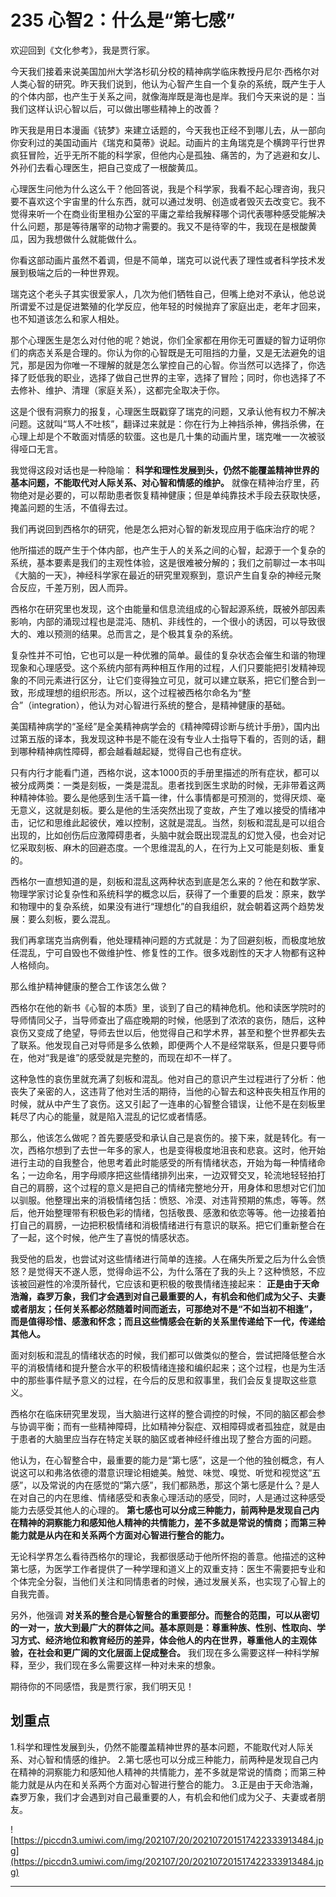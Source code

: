 # 235 心智2：什么是“第七感”

欢迎回到《文化参考》，我是贾行家。

今天我们接着来说美国加州大学洛杉矶分校的精神病学临床教授丹尼尔·西格尔对人类心智的研究。昨天我们说到，他认为心智产生自一个复杂的系统，既产生于人的个体内部，也产生于关系之间，就像海岸既是海也是岸。我们今天来说的是：当我们这样认识心智以后，可以做出哪些精神上的改善？

昨天我是用日本漫画《铳梦》来建立话题的，今天我也正经不到哪儿去，从一部向你安利过的美国动画片《瑞克和莫蒂》说起。动画片的主角瑞克是个横跨平行世界疯狂冒险，近乎无所不能的科学家，但他内心是孤独、痛苦的，为了逃避和女儿、外孙们去看心理医生，把自己变成了一根酸黄瓜。

心理医生问他为什么这么干？他回答说，我是个科学家，我看不起心理咨询，我只要不喜欢这个宇宙里的什么东西，就可以通过发明、创造或者毁灭去改变它。我不觉得来听一个在商业街里租办公室的平庸之辈给我解释哪个词代表哪种感受能解决什么问题，那是等待屠宰的动物才需要的。我又不是待宰的牛，我现在是根酸黄瓜，因为我想做什么就能做什么。

你看这部动画片虽然不着调，但是不简单，瑞克可以说代表了理性或者科学技术发展到极端之后的一种世界观。

瑞克这个老头子其实很爱家人，几次为他们牺牲自己，但嘴上绝对不承认，他总说所谓爱不过是促进繁殖的化学反应，他年轻的时候抛弃了家庭出走，老年才回来，也不知道该怎么和家人相处。

那个心理医生是怎么对付他的呢？她说，你们全家都在用你无可置疑的智力证明你们的病态关系是合理的。你认为你的心智既是无可阻挡的力量，又是无法避免的诅咒，那是因为你唯一不理解的就是怎么掌控自己的心智。你当然可以选择了，你选择了贬低我的职业，选择了做自己世界的主宰，选择了冒险；同时，你也选择了不去修补、维护、清理（家庭关系），这都完全取决于你。

这是个很有洞察力的报复，心理医生既戳穿了瑞克的问题，又承认他有权力不解决问题。这就叫“骂人不吐核”，翻译过来就是：你在行为上神挡杀神，佛挡杀佛，在心理上却是个不敢面对情感的软蛋。这也是几十集的动画片里，瑞克唯一一次被驳得哑口无言。

我觉得这段对话也是一种隐喻： **科学和理性发展到头，仍然不能覆盖精神世界的基本问题，不能取代对人际关系、对心智和情感的维护。** 就像在精神治疗里，药物绝对是必要的，可以帮助患者恢复精神健康；但是单纯靠技术手段去获取快感，掩盖问题的生活，不值得去过。

我们再说回到西格尔的研究，他是怎么把对心智的新发现应用于临床治疗的呢？

他所描述的既产生于个体内部，也产生于人的关系之间的心智，起源于一个复杂的系统，基本要素是我们的主观性体验，这是很难被分解的；我们之前聊过一本书叫《大脑的一天》，神经科学家在最近的研究里观察到，意识产生自复杂的神经元聚合反应，千差万别，因人而异。

西格尔在研究里也发现，这个由能量和信息流组成的心智起源系统，既被外部因素影响，内部的涌现过程也是混沌、随机、非线性的，一个很小的诱因，可以导致很大的、难以预测的结果。总而言之，是个极其复杂的系统。

复杂性并不可怕，它也可以是一种优雅的简单。最佳的复杂状态会催生和谐的物理现象和心理感受。这个系统内部有两种相互作用的过程，人们只要能把引发精神现象的不同元素进行区分，让它们变得独立可见，就可以建立联系，把它们整合到一致，形成理想的组织形态。所以，这个过程被西格尔命名为“整合”（integration），他认为对心智进行系统的整合，是精神健康的基础。

美国精神病学的“圣经”是全美精神病学会的《精神障碍诊断与统计手册》，国内出过第五版的译本，我发现这种书是不能在没有专业人士指导下看的，否则的话，翻到哪种精神病性障碍，都会越看越起疑，觉得自己也有症状。

只有内行才能看门道，西格尔说，这本1000页的手册里描述的所有症状，都可以被分成两类：一类是刻板，一类是混乱。患者找到医生求助的时候，无非带着这两种精神体验。要么是他感到生活千篇一律，什么事情都是可预测的，觉得厌烦、毫无意义，这就是刻板。要么是他的生活突然出现了变故，产生了难以接受的情绪冲击，记忆和思维此起彼伏，难以控制，这就是混乱。当然，刻板和混乱是可以组合出现的，比如创伤后应激障碍患者，头脑中就会既出现混乱的幻觉入侵，也会对记忆采取刻板、麻木的回避态度。一个思维混乱的人，在行为上又可能是刻板、重复的。

西格尔一直想知道的是，刻板和混乱这两种状态到底是怎么来的？他在和数学家、物理学家讨论复杂性和系统科学的概念以后，获得了一个重要的启发：原来，数学和物理中的复杂系统，如果没有进行“理想化”的自我组织，就会朝着这两个趋势发展：要么刻板，要么混乱。

我们再拿瑞克当病例看，他处理精神问题的方式就是：为了回避刻板，而极度地放任混乱，宁可自毁也不做维护性、修复性的工作。很多戏剧性的天才人物都有这种人格倾向。

那么维护精神健康的整合工作该怎么做？

西格尔在他的新书《心智的本质》里，谈到了自己的精神危机。他和读医学院时的导师情同父子，当导师查出了癌症晚期的时候，他感到了浓浓的哀伤，随后，这种哀伤又变成了绝望，导师去世以后，他觉得自己和学术界，甚至和整个世界都失去了联系。他发现自己对导师是多么依赖，即便两个人不是经常联系，但是只要导师在，他对“我是谁”的感受就是完整的，而现在却不一样了。

这种急性的哀伤里就充满了刻板和混乱。他对自己的意识产生过程进行了分析：他丧失了亲密的人，这违背了他对生活的期待，当他的心智去和这种丧失相互作用的时候，就从中产生了哀伤。这又引起了一连串的心智整合错误，让他不是在刻板里耗尽了内心的能量，就是陷入混乱的记忆或者情感。

那么，他该怎么做呢？首先要感受和承认自己是哀伤的。接下来，就是转化。有一次，西格尔想到了去世一年多的家人，也是变得极度地沮丧和悲哀。这时，他开始进行主动的自我整合，他思考着此时能感受的所有情绪状态，开始为每一种情绪命名；一边命名，用字母顺序把这些情绪排列出来，一边双臂交叉，轮流地轻轻拍打自己的肩膀，这个过程的意义是把自己的情绪完整地分开，用身体和思想对它们加以驯服。他整理出来的消极情绪包括：愤怒、冷漠、对违背预期的焦虑，等等。然后，他开始整理带有积极色彩的情绪，包括敬畏、感激和依恋等等。他一边接着拍打自己的肩膀，一边把积极情绪和消极情绪进行有意识的联系。把它们重新整合在了一起，这个时候，他产生了喜悦的情感状态。

我受他的启发，也尝试对这些情绪进行简单的连接。人在痛失所爱之后为什么会愤怒？是觉得天不遂人愿，觉得命运不公，为什么落在了我的头上？这种愤怒，不应该被回避性的冷漠所替代，它应该和更积极的敬畏情绪连接起来： **正是由于天命浩瀚，森罗万象，我们才会遇到对自己最重要的人，有机会和他们成为父子、夫妻或者朋友；任何关系都必然随着时间而逝去，可那绝对不是“不如当初不相逢”，而是值得珍惜、感激和怀念；而且这些情感会在新的关系里传递给下一代，传递给其他人。**

面对刻板和混乱的情绪状态的时候，我们都可以做类似的整合，尝试把降低整合水平的消极情绪和提升整合水平的积极情绪连接和编织起来；这个过程，也是为生活中的那些事件赋予意义的过程，在今后的反思和叙事里，我们会反复提取这些意义。

西格尔在临床研究里发现，当大脑进行这样的整合调控的时候，不同的脑区都会参与协调平衡；而有一些精神障碍，比如精神分裂症、双相障碍或者孤独症，就是由于患者的大脑里应当存在特定关联的脑区或者神经纤维出现了整合方面的问题。

他认为，在心智整合中，最重要的能力是“第七感”，这是一个他的独创概念，有人说这可以和弗洛依德的潜意识理论相媲美。触觉、味觉、嗅觉、听觉和视觉这“五感”，以及常说的内在感觉的“第六感”，我们都熟悉，那这个第七感是什么？是人在对自己的内在思维、情绪感受和表象心理活动的感受，同时，人是通过这种感受能力去感受其他人的心理的。 **第七感也可以分成三种能力，前两种是发现自己内在精神的洞察能力和感知他人精神的共情能力，差不多就是常说的情商；而第三种能力就是从内在和关系两个方面对心智进行整合的能力。**

无论科学界怎么看待西格尔的理论，我都很感动于他所怀抱的善意。他描述的这种第七感，为医学工作者提供了一种学理和道义上的双重支持：医生不需要把专业和个体完全分裂，当他们关注和同情患者的时候，通过发展关系，也实现了心智上的自我完善。

另外，他强调 **对关系的整合是心智整合的重要部分。而整合的范围，可以从密切的一对一，放大到最广大的群体之间。基本原则是：尊重种族、性别、性取向、学习方式、经济地位和教育经历的差异，体会他人的内在世界，尊重他人的主观体验，在社会和更广阔的文化层面上促成整合。** 我们现在多么需要这样一种科学解释，至少，我们现在多么需要这样一种对未来的想象。

期待你的不同感悟，我是贾行家，我们明天见！

## 划重点

1.科学和理性发展到头，仍然不能覆盖精神世界的基本问题，不能取代对人际关系、对心智和情感的维护。
2.第七感也可以分成三种能力，前两种是发现自己内在精神的洞察能力和感知他人精神的共情能力，差不多就是常说的情商；而第三种能力就是从内在和关系两个方面对心智进行整合的能力。
3.正是由于天命浩瀚，森罗万象，我们才会遇到对自己最重要的人，有机会和他们成为父子、夫妻或者朋友。

![https://piccdn3.umiwi.com/img/202107/20/202107201517422333913484.jpg](https://piccdn3.umiwi.com/img/202107/20/202107201517422333913484.jpg)

---
